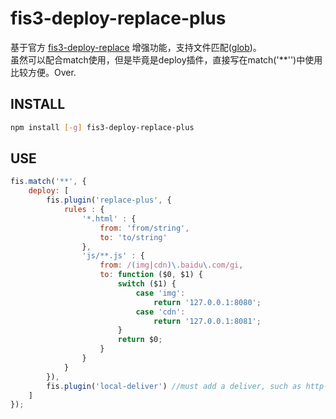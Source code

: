# fis3-deploy-replace-plus
基于官方 [fis3-deploy-replace](https://github.com/fex-team/fis3-deploy-replace) 增强功能，支持文件匹配([glob](https://github.com/fex-team/fis3/blob/master/doc/docs/api/config-glob.md))。  
虽然可以配合match使用，但是毕竟是deploy插件，直接写在match('**'')中使用比较方便。Over.


## INSTALL

```bash
npm install [-g] fis3-deploy-replace-plus
```

## USE

```js
fis.match('**', {
    deploy: [
        fis.plugin('replace-plus', {
        	rules : {
        		'*.html' : {
		            from: 'from/string',
		            to: 'to/string'
		        },
		        'js/**.js' : {
		            from: /(img|cdn)\.baidu\.com/gi,
		            to: function ($0, $1) {
		                switch ($1) {
		                    case 'img':
		                        return '127.0.0.1:8080';
		                    case 'cdn':
		                        return '127.0.0.1:8081';
		                }
		                return $0;
		            }
		        }
	        }
        }),
        fis.plugin('local-deliver') //must add a deliver, such as http-push, local-deliver
    ]
});
```

